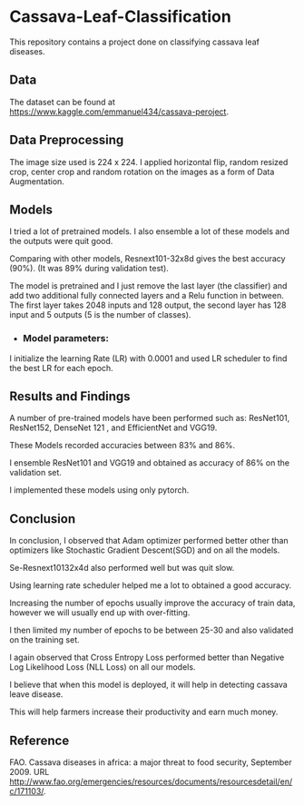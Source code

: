 # Cassava-Leaf-Classification
This  repository contains a project done on classifying cassava leaf diseases.


## Data

The dataset can be found at https://www.kaggle.com/emmanuel434/cassava-peroject.

## Data Preprocessing

The image size used is 224 x 224. I applied horizontal flip, random resized crop,
center crop and random rotation on the images as a form of Data Augmentation.


## Models

I tried a lot of pretrained models. I also ensemble a lot of these models and
the outputs were quit good.

Comparing with other models, Resnext101-32x8d gives the best accuracy
(90%). (It was 89% during validation test). 

The model is pretrained and I just remove the last layer
(the classifier) and add two additional fully connected layers and a Relu function
in between. The first layer takes 2048 inputs and 128 output, the second layer
has 128 input and 5 outputs (5 is the number of classes). 

  * ### Model parameters: 

I initialize the  learning Rate (LR) with  0.0001 and used LR scheduler to find the best
LR for each epoch.

## Results and Findings

A number of pre-trained models have been performed such as: ResNet101,  ResNet152, DenseNet 121 , and EfficientNet and VGG19. 

These Models recorded accuracies between 83% and 86%. 

I ensemble ResNet101 and VGG19 and obtained as accuracy of 86% on the
validation set.

I implemented these models using only pytorch.

## Conclusion

In conclusion, I observed that Adam optimizer performed better other than optimizers like Stochastic Gradient Descent(SGD) and on all the models. 

Se-Resnext10132x4d also performed well but was quit slow. 

Using learning rate scheduler helped me a lot to obtained a good accuracy.

Increasing the number of epochs usually improve the accuracy of train data, however we will usually end up with over-fitting. 

I then limited my number of epochs to be between 25-30 and also validated on the training set.

I again observed that Cross Entropy Loss performed better than Negative Log Likelihood Loss (NLL Loss) on all our models.


I believe that when this model is deployed, it will help in detecting cassava leave disease. 

This will help farmers increase their productivity and earn much money.


## Reference 

FAO. Cassava diseases in africa: a major threat to food security, September 2009. 
URL http://www.fao.org/emergencies/resources/documents/resourcesdetail/en/c/171103/.
